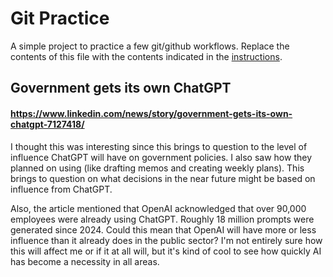 # Git Practice
A simple project to practice a few git/github workflows.  Replace the contents of this file with the contents indicated in the [instructions](./instructions.md).

## Government gets its own ChatGPT
#### https://www.linkedin.com/news/story/government-gets-its-own-chatgpt-7127418/

I thought this was interesting since this brings to question to the level of influence ChatGPT will have on government policies.
I also saw how they planned on using (like drafting memos and creating weekly plans). This brings to question on what decisions in the near future might be based on influence from ChatGPT. 

Also, the article mentioned that OpenAI acknowledged that over 90,000 employees were already using ChatGPT. Roughly 18 million prompts were generated since 2024. Could this mean that OpenAI will have more or less influence than it already does in the public sector? I'm not entirely sure how this will affect me or if it at all will, but it's kind of cool to see how quickly AI has become a necessity in all areas.

